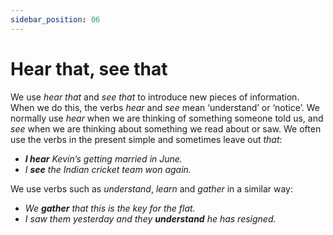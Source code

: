 ```yaml
---
sidebar_position: 06
---
```


# Hear that, see that

We use *hear that* and *see that* to introduce new pieces of information. When we do this, the verbs *hear* and *see* mean ‘understand’ or ‘notice’. We normally use *hear* when we are thinking of something someone told us, and *see* when we are thinking about something we read about or saw. We often use the verbs in the present simple and sometimes leave out *that*:

- ***I hear*** *Kevin’s getting married in June.*
- *I **see** the Indian cricket team won again.*

We use verbs such as *understand*, *learn* and *gather* in a similar way:

- *We **gather** that this is the key for the flat.*
- *I saw them yesterday and they **understand** he has resigned.*

